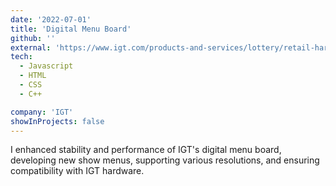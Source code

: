```yaml
---
date: '2022-07-01'
title: 'Digital Menu Board'
github: ''
external: 'https://www.igt.com/products-and-services/lottery/retail-hardware'
tech:
  - Javascript
  - HTML
  - CSS
  - C++

company: 'IGT'
showInProjects: false
---
```


I enhanced stability and performance of IGT's digital menu board, developing new show menus, supporting various resolutions, and ensuring compatibility with IGT hardware.
